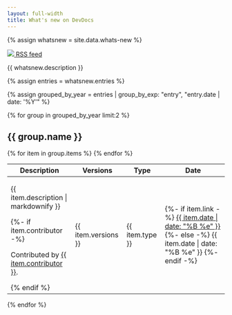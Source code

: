 ```yaml
---
layout: full-width
title: What's new on DevDocs
---
```


{% assign whatsnew = site.data.whats-new %}

<a class="btn" href="{{ whatsnew.thread }}"><img src="{{ site.baseurl }}/assets/i/icons/rss.svg" /> RSS feed</a>
<!-- The link enables RSS readers to recognize the whatsnew-feed thread on the page -->
<link rel="alternate" type="application/atom+xml" title="What's new on Magento DevDocs" href= "{{ whatsnew.thread }}" />

{{ whatsnew.description }}

{% assign entries = whatsnew.entries %}

{% assign grouped_by_year = entries | group_by_exp: "entry", "entry.date | date: '%Y'" %}

{% for group in grouped_by_year limit:2 %}

## {{ group.name }}

<table>
  <thead>
    <tr>
      <th>Description</th>
      <th>Versions</th>
      <th>Type</th>
      <th>Date</th>
    </tr>
  </thead>
  <tbody>
  {% for item in group.items %}
    <tr>
      <td><p>
          {{ item.description | markdownify }}
          </p>
          {%- if item.contributor -%}
          <p>
          Contributed by <a href="{{ item.profile }}">{{ item.contributor }}</a>.
          </p>
          {% endif %}
      </td>
      <td>{{ item.versions }}</td>
      <td>{{ item.type }}</td>
      <td>
          {%- if item.link -%}
              <a href="{{ item.link }}">{{ item.date | date: "%B&nbsp;%e" }}</a>
          {%- else -%}
              {{ item.date | date: "%B&nbsp;%e" }}
          {%- endif -%}
      </td>
    </tr>
  {% endfor %}
  </tbody>
</table>

{% endfor %}
